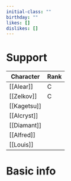 ```yaml
---
initial-class: ""
birthday: ""
likes: []
dislikes: []
---
```


# Support

| Character   | Rank |
| ----------- | ---- |
| [[Alear]]   | C    |
| [[Zelkov]]  | C    |
| [[Kagetsu]] |      |
| [[Alcryst]] |      |
| [[Diamant]] |      |
| [[Alfred]]  |      |
| [[Louis]]   |      |

# Basic info